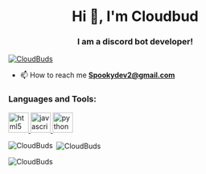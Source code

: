 <h1 align="center">Hi 👋, I'm Cloudbud</h1>
<h3 align="center">I am a discord bot developer!</h3>

<p align="left"> <a href="https://github.com/ryo-ma/github-profile-trophy"><img src="https://github-profile-trophy.vercel.app/?username=CloudBuds" alt="CloudBuds" /></a> </p>

- 📫 How to reach me **Spookydev2@gmail.com**


<h3 align="left">Languages and Tools:</h3>
<p align="left"> <a href="https://www.w3.org/html/" target="_blank"> <img src="https://devicons.github.io/devicon/devicon.git/icons/html5/html5-original-wordmark.svg" alt="html5" width="40" height="40"/> </a> <a href="https://developer.mozilla.org/en-US/docs/Web/JavaScript" target="_blank"> <img src="https://devicons.github.io/devicon/devicon.git/icons/javascript/javascript-original.svg" alt="javascript" width="40" height="40"/> </a> <a href="https://www.python.org" target="_blank"> <img src="https://devicons.github.io/devicon/devicon.git/icons/python/python-original.svg" alt="python" width="40" height="40"/> </a> </p>

<p><img align="left" src="https://github-readme-stats.vercel.app/api/top-langs?username=CloudBuds&show_icons=true&locale=en&layout=compact" alt="CloudBuds" /></p>

<p>&nbsp;<img align="center" src="https://github-readme-stats.vercel.app/api?username=CloudBuds&show_icons=true&locale=en" alt="CloudBuds" /></p>

<p><img align="center" src="https://github-readme-streak-stats.herokuapp.com/?user=CloudBuds&" alt="CloudBuds" /></p>
